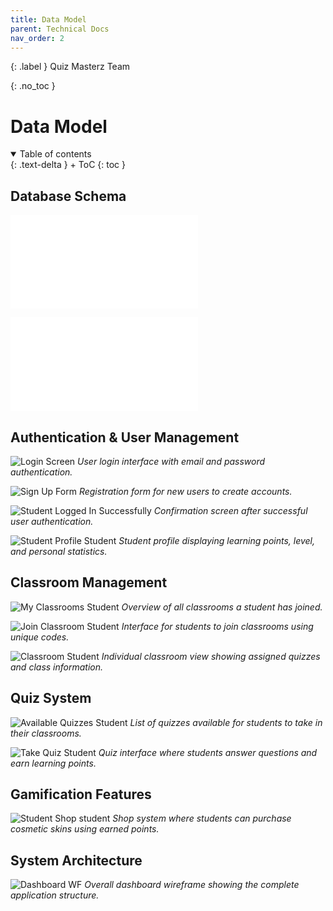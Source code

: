 ```yaml
---
title: Data Model
parent: Technical Docs
nav_order: 2
---
```


{: .label }
Quiz Masterz Team

{: .no_toc }
# Data Model

<details open markdown="block">
{: .text-delta }
<summary>Table of contents</summary>
+ ToC
{: toc }
</details>

## Database Schema

![UML Use Case Diagram - Simplified](../assets/pdfs/FullStack_Quizz_Masterz_UML_Use_Case_Diagramm_simplified.pdf)

![UML Use Case Diagram - Complete](../assets/pdfs/FullStack_Quizz_Mastzerz_Complete_UML_Use_Case_Diagram.pdf)

## Authentication & User Management

![Login Screen](../assets/images/Login%20Screen.PNG)
*User login interface with email and password authentication.*

![Sign Up Form](../assets/images/Sign%20up%20form.PNG)
*Registration form for new users to create accounts.*

![Student Logged In Successfully](../assets/images/Student%20logged%20in%20successfully.PNG)
*Confirmation screen after successful user authentication.*

![Student Profile Student](../assets/images/Student%20Profile%20Student.PNG)
*Student profile displaying learning points, level, and personal statistics.*

## Classroom Management

![My Classrooms Student](../assets/images/My%20classrooms%20Student.PNG)
*Overview of all classrooms a student has joined.*

![Join Classroom Student](../assets/images/join%20classroom%20student.PNG)
*Interface for students to join classrooms using unique codes.*

![Classroom Student](../assets/images/Classroom%20Student.PNG)
*Individual classroom view showing assigned quizzes and class information.*

## Quiz System

![Available Quizzes Student](../assets/images/Available%20Quizzes%20Student.PNG)
*List of quizzes available for students to take in their classrooms.*

![Take Quiz Student](../assets/images/Take%20Quiz%20Student.PNG)
*Quiz interface where students answer questions and earn learning points.*

## Gamification Features

![Student Shop student](../assets/images/Student%20Shop%20student.PNG)
*Shop system where students can purchase cosmetic skins using earned points.*

## System Architecture

![Dashboard WF](../assets/images/Dashboard%20WF.PNG)
*Overall dashboard wireframe showing the complete application structure.*
